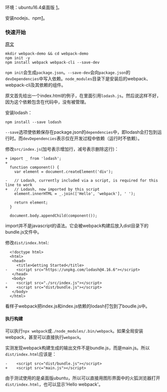 环境：ubuntu16.4桌面版 [1](vagrant9/ubuntu16.4/u1607)。

安装nodejs、npm[1](https://github.com/wbwangk/wbwangk.github.io/wiki/ubuntu16%E4%B8%8B%E5%B8%B8%E7%94%A8%E8%BD%AF%E4%BB%B6%E5%AE%89%E8%A3%85#nodejs--npm)。

### 快速开始
[原文](https://webpack.js.org/guides/getting-started/)  
```
mkdir webpack-demo && cd webpack-demo
npm init -y
npm install webpack webpack-cli --save-dev
```
`npm init`会生成`package.json`。`--save-dev`会向`package.json`的`devDependencies`中写入依赖。`node_modules`目录下是安装后的webpack、webpack-cli及其依赖的组件。

原文首先给出一个index.html的例子，在里面引用`lodash.js`。然后说这样不好，因为这个依赖包含在代码中，没有被管理。

安装lodash：
```
npm install --save lodash
```
`--save`选项使依赖保存在package.json的`dependencies`中，即lodash会打包到运行时。而`devDependencies`表示仅在开发过程中依赖（运行时不依赖）。

修改`src/index.js`(加号表示增加行，减号表示删除这行)：
```
+ import _ from 'lodash';
+
  function component() {
    var element = document.createElement('div');

-   // Lodash, currently included via a script, is required for this line to work
+   // Lodash, now imported by this script
    element.innerHTML = _.join(['Hello', 'webpack'], ' ');

    return element;
  }

  document.body.appendChild(component());
```
import并不是javascript的语法。它会被webpack构建后放入dist目录下的bundle.js文件中。

修改`dist/index.html`:
```
  <!doctype html>
  <html>
   <head>
     <title>Getting Started</title>
-    <script src="https://unpkg.com/lodash@4.16.6"></script>
   </head>
   <body>
-    <script src="./src/index.js"></script>
+    <script src="dist/bundle.js"></script>
   </body>
  </html>
```
看样子webpack把index.js和index.js依赖的lodash打包到了boudle.js中。

#### 执行构建
可以执行`npx webpack`或`./node_modules/.bin/webpack`。如果全局安装webpack，甚至可以直接执行`webpack`。

实测发现webpack构建生成的输出文件不是bundle.js，而是main.js。所以`dist/index.html`应该是：
```
-    <script src="dist/bundle.js"></script>
+    <script src="main.js"></script>
```
由于测试使用的是桌面版ubuntu，所以可以直接用图形界面中的火狐浏览器打开`dist/index.html`，也可以显示'Hello webpack'。

